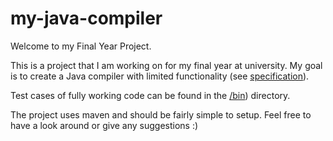 # my-java-compiler
Welcome to my Final Year Project. 

This is a project that I am working on for my final year at university. My goal is to create a Java compiler with limited functionality (see [specification](Specification.txt)). 

Test cases of fully working code can be found in the [/bin](/bin)) directory.

The project uses maven and should be fairly simple to setup. Feel free to have a look around or give any suggestions :)
